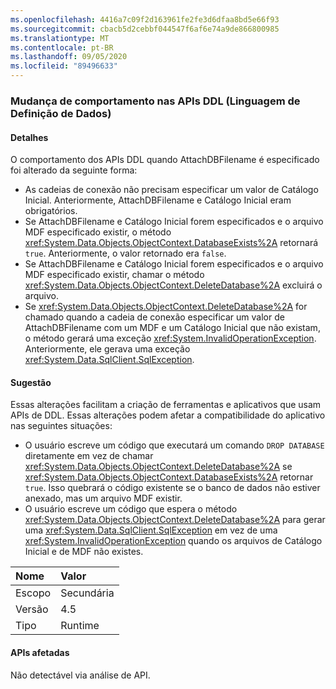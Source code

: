 ```yaml
---
ms.openlocfilehash: 4416a7c09f2d163961fe2fe3d6dfaa8bd5e66f93
ms.sourcegitcommit: cbacb5d2cebbf044547f6af6e74a9de866800985
ms.translationtype: MT
ms.contentlocale: pt-BR
ms.lasthandoff: 09/05/2020
ms.locfileid: "89496633"
---
```

### <a name="change-in-behavior-in-data-definition-language-ddl-apis"></a>Mudança de comportamento nas APIs DDL (Linguagem de Definição de Dados)

#### <a name="details"></a>Detalhes

O comportamento dos APIs DDL quando AttachDBFilename é especificado foi alterado da seguinte forma:<ul><li>As cadeias de conexão não precisam especificar um valor de Catálogo Inicial. Anteriormente, AttachDBFilename e Catálogo Inicial eram obrigatórios.</li><li>Se AttachDBFilename e Catálogo Inicial forem especificados e o arquivo MDF especificado existir, o método <xref:System.Data.Objects.ObjectContext.DatabaseExists%2A> retornará <code>true</code>. Anteriormente, o valor retornado era <code>false</code>.</li><li>Se AttachDBFilename e Catálogo Inicial forem especificados e o arquivo MDF especificado existir, chamar o método <xref:System.Data.Objects.ObjectContext.DeleteDatabase%2A> excluirá o arquivo.</li><li>Se <xref:System.Data.Objects.ObjectContext.DeleteDatabase%2A> for chamado quando a cadeia de conexão especificar um valor de AttachDBFilename com um MDF e um Catálogo Inicial que não existam, o método gerará uma exceção <xref:System.InvalidOperationException>. Anteriormente, ele gerava uma exceção <xref:System.Data.SqlClient.SqlException>.</li></ul>

#### <a name="suggestion"></a>Sugestão

Essas alterações facilitam a criação de ferramentas e aplicativos que usam APIs de DDL. Essas alterações podem afetar a compatibilidade do aplicativo nas seguintes situações:<ul><li>O usuário escreve um código que executará um comando <code>DROP DATABASE</code> diretamente em vez de chamar <xref:System.Data.Objects.ObjectContext.DeleteDatabase%2A> se <xref:System.Data.Objects.ObjectContext.DatabaseExists%2A> retornar <code>true</code>. Isso quebrará o código existente se o banco de dados não estiver anexado, mas um arquivo MDF existir.</li><li>O usuário escreve um código que espera o método <xref:System.Data.Objects.ObjectContext.DeleteDatabase%2A> para gerar uma <xref:System.Data.SqlClient.SqlException> em vez de uma <xref:System.InvalidOperationException> quando os arquivos de Catálogo Inicial e de MDF não existes.</li></ul>

| Nome    | Valor       |
|:--------|:------------|
| Escopo   |Secundária|
|Versão|4.5|
|Tipo|Runtime|

#### <a name="affected-apis"></a>APIs afetadas

Não detectável via análise de API.

<!--

#### Affected APIs

Not detectable via API analysis.

-->
